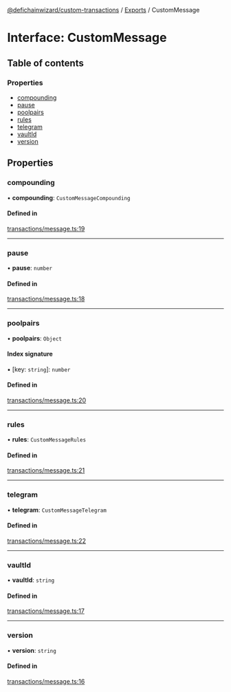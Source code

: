 [@defichainwizard/custom-transactions](../README.md) / [Exports](../modules.md) / CustomMessage

# Interface: CustomMessage

## Table of contents

### Properties

- [compounding](CustomMessage.md#compounding)
- [pause](CustomMessage.md#pause)
- [poolpairs](CustomMessage.md#poolpairs)
- [rules](CustomMessage.md#rules)
- [telegram](CustomMessage.md#telegram)
- [vaultId](CustomMessage.md#vaultid)
- [version](CustomMessage.md#version)

## Properties

### compounding

• **compounding**: `CustomMessageCompounding`

#### Defined in

[transactions/message.ts:19](https://github.com/DeFiChain-Wizard/custom-transcation-library/blob/ad2bfdc/src/transactions/message.ts#L19)

___

### pause

• **pause**: `number`

#### Defined in

[transactions/message.ts:18](https://github.com/DeFiChain-Wizard/custom-transcation-library/blob/ad2bfdc/src/transactions/message.ts#L18)

___

### poolpairs

• **poolpairs**: `Object`

#### Index signature

▪ [key: `string`]: `number`

#### Defined in

[transactions/message.ts:20](https://github.com/DeFiChain-Wizard/custom-transcation-library/blob/ad2bfdc/src/transactions/message.ts#L20)

___

### rules

• **rules**: `CustomMessageRules`

#### Defined in

[transactions/message.ts:21](https://github.com/DeFiChain-Wizard/custom-transcation-library/blob/ad2bfdc/src/transactions/message.ts#L21)

___

### telegram

• **telegram**: `CustomMessageTelegram`

#### Defined in

[transactions/message.ts:22](https://github.com/DeFiChain-Wizard/custom-transcation-library/blob/ad2bfdc/src/transactions/message.ts#L22)

___

### vaultId

• **vaultId**: `string`

#### Defined in

[transactions/message.ts:17](https://github.com/DeFiChain-Wizard/custom-transcation-library/blob/ad2bfdc/src/transactions/message.ts#L17)

___

### version

• **version**: `string`

#### Defined in

[transactions/message.ts:16](https://github.com/DeFiChain-Wizard/custom-transcation-library/blob/ad2bfdc/src/transactions/message.ts#L16)
